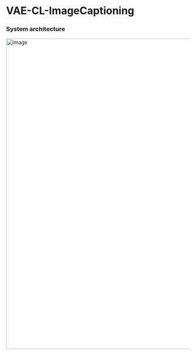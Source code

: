 # VAE-CL-ImageCaptioning

<h3>System architecture</h3>
<img width="850" alt="image" src="https://user-images.githubusercontent.com/64178197/229816626-077cbb4e-a51e-4d79-9779-6ff0fbca6256.png">

